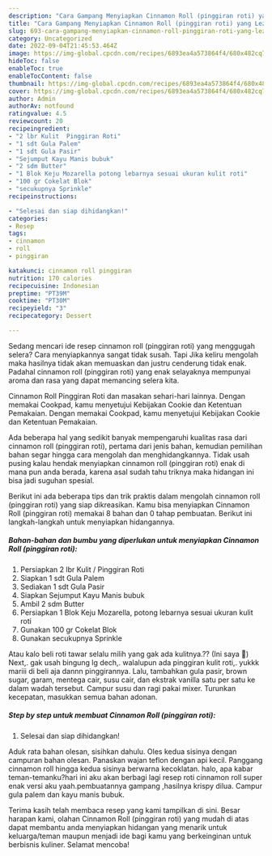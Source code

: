 ```yaml
---
description: "Cara Gampang Menyiapkan Cinnamon Roll (pinggiran roti) yang Lezat Sekali"
title: "Cara Gampang Menyiapkan Cinnamon Roll (pinggiran roti) yang Lezat Sekali"
slug: 693-cara-gampang-menyiapkan-cinnamon-roll-pinggiran-roti-yang-lezat-sekali
category: Uncategorized
date: 2022-09-04T21:45:53.464Z
image: https://img-global.cpcdn.com/recipes/6893ea4a573864f4/680x482cq70/cinnamon-roll-pinggiran-roti-foto-resep-utama.jpg
hideToc: false
enableToc: true
enableTocContent: false
thumbnail: https://img-global.cpcdn.com/recipes/6893ea4a573864f4/680x482cq70/cinnamon-roll-pinggiran-roti-foto-resep-utama.jpg
cover: https://img-global.cpcdn.com/recipes/6893ea4a573864f4/680x482cq70/cinnamon-roll-pinggiran-roti-foto-resep-utama.jpg
author: Admin
authorAv: notfound
ratingvalue: 4.5
reviewcount: 20
recipeingredient:
- "2 lbr Kulit  Pinggiran Roti"
- "1 sdt Gula Palem"
- "1 sdt Gula Pasir"
- "Sejumput Kayu Manis bubuk"
- "2 sdm Butter"
- "1 Blok Keju Mozarella potong lebarnya sesuai ukuran kulit roti"
- "100 gr Cokelat Blok"
- "secukupnya Sprinkle"
recipeinstructions:

- "Selesai dan siap dihidangkan!"
categories:
- Resep
tags:
- cinnamon
- roll
- pinggiran

katakunci: cinnamon roll pinggiran 
nutrition: 170 calories
recipecuisine: Indonesian
preptime: "PT39M"
cooktime: "PT30M"
recipeyield: "3"
recipecategory: Dessert

---
```



Sedang mencari ide resep cinnamon roll (pinggiran roti) yang menggugah selera? Cara menyiapkannya sangat tidak susah. Tapi Jika keliru mengolah maka hasilnya tidak akan memuaskan dan justru cenderung tidak enak. Padahal cinnamon roll (pinggiran roti) yang enak selayaknya mempunyai aroma dan rasa yang dapat memancing selera kita.


Cinnamon Roll Pinggiran Roti dan masakan sehari-hari lainnya. Dengan memakai Cookpad, kamu menyetujui Kebijakan Cookie dan Ketentuan Pemakaian. Dengan memakai Cookpad, kamu menyetujui Kebijakan Cookie dan Ketentuan Pemakaian.

Ada beberapa hal yang sedikit banyak mempengaruhi kualitas rasa dari cinnamon roll (pinggiran roti), pertama dari jenis bahan, kemudian pemilihan bahan segar hingga cara mengolah dan menghidangkannya. Tidak usah pusing kalau hendak menyiapkan cinnamon roll (pinggiran roti) enak di mana pun anda berada, karena asal sudah tahu triknya maka hidangan ini bisa jadi suguhan spesial.


Berikut ini ada beberapa tips dan trik praktis dalam mengolah cinnamon roll (pinggiran roti) yang siap dikreasikan. Kamu bisa menyiapkan Cinnamon Roll (pinggiran roti) memakai 8 bahan dan 0 tahap pembuatan. Berikut ini langkah-langkah untuk menyiapkan hidangannya.

<!--inarticleads1-->

##### Bahan-bahan dan bumbu yang diperlukan untuk menyiapkan Cinnamon Roll (pinggiran roti):

1. Persiapkan 2 lbr Kulit / Pinggiran Roti
1. Siapkan 1 sdt Gula Palem
1. Sediakan 1 sdt Gula Pasir
1. Siapkan Sejumput Kayu Manis bubuk
1. Ambil 2 sdm Butter
1. Persiapkan 1 Blok Keju Mozarella, potong lebarnya sesuai ukuran kulit roti
1. Gunakan 100 gr Cokelat Blok
1. Gunakan secukupnya Sprinkle


Atau kalo beli roti tawar selalu milih yang gak ada kulitnya.?? (Ini saya 🤭) Next,. gak usah bingung lg dech,. walalupun ada pinggiran kulit roti,. yukkk mariii di beli aja dannn pinggirannya. Lalu, tambahkan gula pasir, brown sugar, garam, mentega cair, susu cair, dan ekstrak vanilla satu per satu ke dalam wadah tersebut. Campur susu dan ragi pakai mixer. Turunkan kecepatan, masukkan semua bahan adonan. 

<!--inarticleads2-->

##### Step by step untuk membuat Cinnamon Roll (pinggiran roti):


1. Selesai dan siap dihidangkan!

Aduk rata bahan olesan, sisihkan dahulu. Oles kedua sisinya dengan campuran bahan olesan. Panaskan wajan teflon dengan api kecil. Panggang cinnamon roll hingga kedua sisinya berwarna kecoklatan. halo, apa kabar teman-temanku?hari ini aku akan berbagi lagi resep roti cinnamon roll super enak versi aku yaah.pembuatannya gampang ,hasilnya krispy dilua. Campur gula palem dan kayu manis bubuk. 

Terima kasih telah membaca resep yang kami tampilkan di sini. Besar harapan kami, olahan Cinnamon Roll (pinggiran roti) yang mudah di atas dapat membantu anda menyiapkan hidangan yang menarik untuk keluarga/teman maupun menjadi ide bagi kamu yang berkeinginan untuk berbisnis kuliner. Selamat mencoba!
